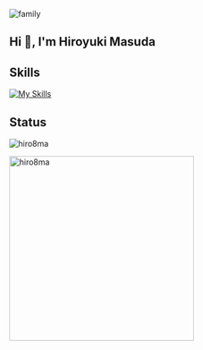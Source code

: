![family](https://github.com/user-attachments/assets/91a8ebe8-6070-4805-8469-d0bdf8d8e9d7)

<h2 align="left">Hi 👋, I'm Hiroyuki Masuda</h2>

<h2 align="left">Skills</h2>

[![My Skills](https://skillicons.dev/icons?i=go,rust,react,electron,nextjs,nestjs,rabbitmq,html,css,actix,anaconda,androidstudio,aws,gcp,cpp,docker,kubernetes,figma,firebase,grafana,graphql,js,ts,neovim,solidity)](https://skillicons.dev)

<h2 align="left">Status</h2>
<p align="left">
  <a>
     <img src="https://github-profile-trophy.vercel.app/?username=hiro8ma&theme=dracula&column=3&rank=-C,-B" alt="hiro8ma" />
  </a>
</p>
<p>
  <img align="center" src="https://github-readme-streak-stats.herokuapp.com/?user=hiro8ma&theme=synthwave" alt="hiro8ma"  width="330" />
</p>
